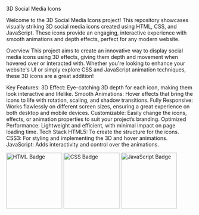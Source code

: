 3D Social Media Icons


Welcome to the 3D Social Media Icons project! This repository showcases visually striking 3D social media icons created using HTML, CSS, and JavaScript. These icons provide an engaging, interactive experience with smooth animations and depth effects, perfect for any modern website.

Overview
This project aims to create an innovative way to display social media icons using 3D effects, giving them depth and movement when hovered over or interacted with. Whether you're looking to enhance your website's UI or simply explore CSS and JavaScript animation techniques, these 3D icons are a great addition!

Key Features:
3D Effect: Eye-catching 3D depth for each icon, making them look interactive and lifelike.
Smooth Animations: Hover effects that bring the icons to life with rotation, scaling, and shadow transitions.
Fully Responsive: Works flawlessly on different screen sizes, ensuring a great experience on both desktop and mobile devices.
Customizable: Easily change the icons, effects, or animation properties to suit your project’s branding.
Optimized Performance: Lightweight and efficient, with minimal impact on page loading time.
Tech Stack
HTML5: To create the structure for the icons.
CSS3: For styling and implementing the 3D and hover animations.
JavaScript: Adds interactivity and control over the animations.

<img src="https://img.shields.io/badge/HTML-5-orange" alt="HTML Badge" width="150">
<img src="https://img.shields.io/badge/CSS-3-blue" alt="CSS Badge" width="150">
<img src="https://img.shields.io/badge/JavaScript-ES6-yellow" alt="JavaScript Badge" width="150">

